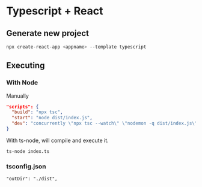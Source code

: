 # Typescript + React

## Generate new project

```bash
npx create-react-app <appname> --template typescript
```

## Executing

### With Node

Manually

```json
"scripts": {
  "build": "npx tsc",
  "start": "node dist/index.js",
  "dev": "concurrently \"npx tsc --watch\" \"nodemon -q dist/index.js\""
}
```

With ts-node, will compile and execute it.

```
ts-node index.ts
```

### tsconfig.json

```
"outDir": "./dist",   
```